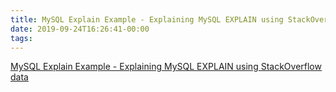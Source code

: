 ```yaml
---
title: MySQL Explain Example - Explaining MySQL EXPLAIN using StackOverflow data
date: 2019-09-24T16:26:41-00:00
tags:
---
```


[MySQL Explain Example - Explaining MySQL EXPLAIN using StackOverflow data](https://www.eversql.com/mysql-explain-example-explaining-mysql-explain-using-stackoverflow-data/)
